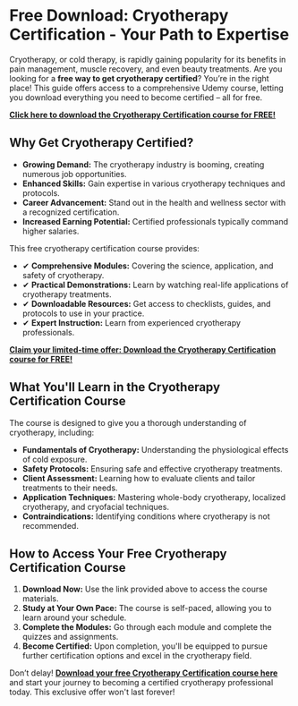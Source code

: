 # Free Download: Cryotherapy Certification - Your Path to Expertise

Cryotherapy, or cold therapy, is rapidly gaining popularity for its benefits in pain management, muscle recovery, and even beauty treatments. Are you looking for a **free way to get cryotherapy certified**? You’re in the right place! This guide offers access to a comprehensive Udemy course, letting you download everything you need to become certified – all for free.

[**Click here to download the Cryotherapy Certification course for FREE!**](https://udemywork.com/cryotherapy-certification)

## Why Get Cryotherapy Certified?

*   **Growing Demand:** The cryotherapy industry is booming, creating numerous job opportunities.
*   **Enhanced Skills:** Gain expertise in various cryotherapy techniques and protocols.
*   **Career Advancement:** Stand out in the health and wellness sector with a recognized certification.
*   **Increased Earning Potential:** Certified professionals typically command higher salaries.

This free cryotherapy certification course provides:

*   ✔ **Comprehensive Modules:** Covering the science, application, and safety of cryotherapy.
*   ✔ **Practical Demonstrations:** Learn by watching real-life applications of cryotherapy treatments.
*   ✔ **Downloadable Resources:** Get access to checklists, guides, and protocols to use in your practice.
*   ✔ **Expert Instruction:** Learn from experienced cryotherapy professionals.

[**Claim your limited-time offer: Download the Cryotherapy Certification course for FREE!**](https://udemywork.com/cryotherapy-certification)

## What You'll Learn in the Cryotherapy Certification Course

The course is designed to give you a thorough understanding of cryotherapy, including:

*   **Fundamentals of Cryotherapy:** Understanding the physiological effects of cold exposure.
*   **Safety Protocols:** Ensuring safe and effective cryotherapy treatments.
*   **Client Assessment:** Learning how to evaluate clients and tailor treatments to their needs.
*   **Application Techniques:** Mastering whole-body cryotherapy, localized cryotherapy, and cryofacial techniques.
*   **Contraindications:** Identifying conditions where cryotherapy is not recommended.

## How to Access Your Free Cryotherapy Certification Course

1.  **Download Now:** Use the link provided above to access the course materials.
2.  **Study at Your Own Pace:** The course is self-paced, allowing you to learn around your schedule.
3.  **Complete the Modules:** Go through each module and complete the quizzes and assignments.
4.  **Become Certified:** Upon completion, you'll be equipped to pursue further certification options and excel in the cryotherapy field.

Don’t delay! **[Download your free Cryotherapy Certification course here](https://udemywork.com/cryotherapy-certification)** and start your journey to becoming a certified cryotherapy professional today. This exclusive offer won't last forever!
